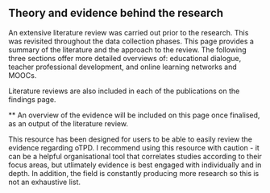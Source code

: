 ## Theory and evidence behind the research

An extensive literature review was carried out prior to the research. This was revisited throughout the data collection phases. This page provides a summary of the literature and the approach to the review. The following three sections offer more detailed overviews of: educational dialogue, teacher professional development, and online learning networks and MOOCs.

Literature reviews are also included in each of the publications on the findings page.

** An overview of the evidence will be included on this page once finalised, as an output of the literature review. 

This resource has been designed for users to be able to easily review the evidence regarding oTPD. I recommend using this resource with caution - it can be a helpful organisational tool that correlates studies according to their focus areas, but utlimately evidence is best engaged with individually and in depth. In addition, the field is constantly producing more research so this is not an exhaustive list.
